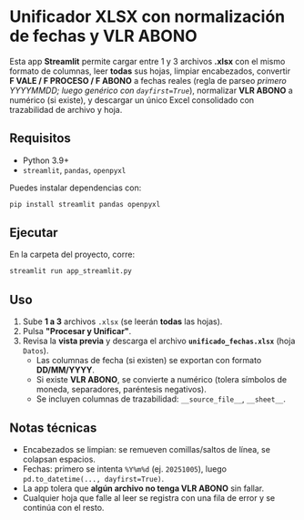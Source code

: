 
# Unificador XLSX con normalización de fechas y VLR ABONO

Esta app **Streamlit** permite cargar entre 1 y 3 archivos **.xlsx** con el mismo formato de columnas,
leer **todas** sus hojas, limpiar encabezados, convertir **F VALE / F PROCESO / F ABONO** a fechas reales (regla
de parseo *primero YYYYMMDD; luego genérico con `dayfirst=True`*), normalizar **VLR ABONO** a numérico (si existe),
y descargar un único Excel consolidado con trazabilidad de archivo y hoja.

## Requisitos
- Python 3.9+
- `streamlit`, `pandas`, `openpyxl`

Puedes instalar dependencias con:
```bash
pip install streamlit pandas openpyxl
```

## Ejecutar
En la carpeta del proyecto, corre:
```bash
streamlit run app_streamlit.py
```

## Uso
1. Sube **1 a 3** archivos `.xlsx` (se leerán **todas** las hojas).
2. Pulsa **"Procesar y Unificar"**.
3. Revisa la **vista previa** y descarga el archivo **`unificado_fechas.xlsx`** (hoja `Datos`).
   - Las columnas de fecha (si existen) se exportan con formato **DD/MM/YYYY**.
   - Si existe **VLR ABONO**, se convierte a numérico (tolera símbolos de moneda, separadores, paréntesis negativos).
   - Se incluyen columnas de trazabilidad: `__source_file__`, `__sheet__`.

## Notas técnicas
- Encabezados se limpian: se remueven comillas/saltos de línea, se colapsan espacios.
- Fechas: primero se intenta `%Y%m%d` (ej. `20251005`), luego `pd.to_datetime(..., dayfirst=True)`.
- La app tolera que **algún archivo no tenga VLR ABONO** sin fallar.
- Cualquier hoja que falle al leer se registra con una fila de error y se continúa con el resto.
